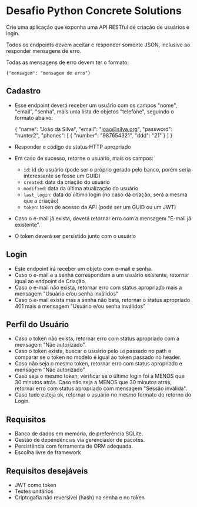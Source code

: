 # Desafio Python Concrete Solutions

Crie uma aplicação que exponha uma API RESTful de criação de usuários e login.

Todos os endpoints devem aceitar e responder somente JSON, inclusive ao responder mensagens de erro.

Todas as mensagens de erro devem ter o formato:

    {"mensagem": "mensagem de erro"}

## Cadastro

* Esse endpoint deverá receber um usuário com os campos "nome", "email", "senha", mais uma lista de objetos "telefone", seguindo o formato abaixo:

    {
        "name": "João da Silva",
        "email": "joao@silva.org",
        "password": "hunter2",
        "phones": [
            {
                "number": "987654321",
                "ddd": "21"
            }
        ]
    }

* Responder o código de status HTTP apropriado
* Em caso de sucesso, retorne o usuário, mais os campos:
    * `id`: id do usuário (pode ser o próprio gerado pelo banco, porém seria interessante se fosse um GUID)
    * `created`: data da criação do usuário
    * `modified`: data da última atualização do usuário
    * `last_login`: data do último login (no caso da criação, será a mesma que a criação)
    * `token`: token de acesso da API (pode ser um GUID ou um JWT)

* Caso o e-mail já exista, deverá retornar erro com a mensagem "E-mail já existente".
* O token deverá ser persistido junto com o usuário

## Login

* Este endpoint irá receber um objeto com e-mail e senha.
* Caso o e-mail e a senha correspondam a um usuário existente, retornar igual ao endpoint de Criação.
* Caso o e-mail não exista, retornar erro com status apropriado mais a mensagem "Usuário e/ou senha inválidos"
* Caso o e-mail exista mas a senha não bata, retornar o status apropriado 401 mais a mensagem "Usuário e/ou senha inválidos"

## Perfil do Usuário
* Caso o token não exista, retornar erro com status apropriado com a mensagem "Não autorizado".
* Caso o token exista, buscar o usuário pelo `id` passado no path e comparar se o token no modelo é igual ao token passado no header.
* Caso não seja o mesmo token, retornar erro com status apropriado e mensagem "Não autorizado"
* Caso seja o mesmo token, verificar se o último login foi a MENOS que 30 minutos atrás. Caso não seja a MENOS que 30 minutos atrás, retornar erro com status apropriado com mensagem "Sessão inválida".
* Caso tudo esteja ok, retornar o usuário no mesmo formato do retorno do Login.

## Requisitos
* Banco de dados em memória, de preferência SQLite.
* Gestão de dependências via gerenciador de pacotes.
* Persistência com ferramenta de ORM adequada.
* Escolha livre de framework

## Requisitos desejáveis
* JWT como token
* Testes unitários
* Criptogafia não reversível (hash) na senha e no token
